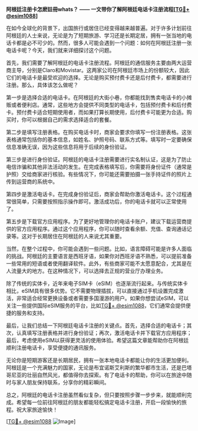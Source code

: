 **阿根廷注册卡怎麽註冊whats？ —— 一文带你了解阿根廷电话卡注册流程[[TG💪+ @esim1088](https://t.me/s/esim1088)]**

在如今全球化的背景下，出国旅行或居住已经变得越来越普遍。对于许多计划前往阿根廷的人士来说，无论是为了短期旅游、学习还是长期定居，拥有一张当地的电话卡都是必不可少的。然而，很多人可能会遇到一个问题：如何在阿根廷注册一张电话卡呢？今天，我们就来详细探讨这个问题。

首先，我们需要了解阿根廷的电话卡注册流程。阿根廷的通信服务主要由两大运营商主导，分别是Claro和Movistar。这两家公司在阿根廷市场上的份额较大，因此它们的电话卡是最受欢迎的选择。无论是购买预付费卡还是后付费卡，都需要进行注册。那么，具体该怎么做呢？

第一步是选择合适的电话卡。在阿根廷的大街小巷，你都能找到售卖电话卡的小摊贩或者便利店。通常，这些地方会提供不同类型的电话卡，包括预付费卡和后付费卡。预付费卡适合短期使用者，而如果打算长期使用，后付费卡可能更为合适。购买时，你可以根据自己的需求选择适合的套餐。

第二步是填写注册表格。在购买电话卡时，商家会要求你填写一份注册表格。这张表格通常包括你的基本信息，如姓名、护照号码、联系方式等。填写时一定要确保信息准确无误，因为这些信息将用于后续的身份验证。

第三步是进行身份验证。阿根廷的电话卡注册需要进行实名制认证，这是为了防止电信诈骗和其他非法活动的发生。在完成表格填写后，你需要将身份证件（通常是护照）交给商家进行核验。有些情况下，你可能还需要拍摄一张手持证件的照片上传到运营商的系统中。

第四步是激活电话卡。在完成身份验证后，商家会帮助你激活电话卡。这个过程通常很简单，只需要按照指示操作即可。激活成功后，你的电话卡就可以正常使用了。

第五步是下载官方应用程序。为了更好地管理你的电话卡账户，建议下载运营商提供的官方应用程序。通过这个应用程序，你可以随时查看余额、充值、查询通话记录等。这对于长期居住在阿根廷的人来说尤其重要。

当然，在整个过程中，你可能会遇到一些问题。比如，语言障碍可能是许多人面临的挑战。阿根廷的主要语言是西班牙语，如果你对西班牙语不熟悉，可以提前准备一些常用的短语或者使用翻译软件。此外，有些商家可能不太愿意配合，尤其是在人流量大的地方。在这种情况下，可以选择去正规的营业厅办理业务。

除了传统的实体卡，近年来电子SIM卡（eSIM）也逐渐流行起来。与传统实体卡相比，eSIM具有很多优势。它不需要物理插拔，可以直接通过手机设置完成激活，非常适合经常更换设备或者需要多国漫游的用户。如果你想尝试eSIM，可以关注一些提供国际eSIM服务的平台，比如[TG💪+ @esim1088](https://t.me/s/esim1088)，它们通常会提供便捷的服务和支持。

最后，让我们总结一下阿根廷电话卡注册的关键点。首先，选择合适的电话卡；其次，认真填写注册表格并进行身份验证；再次，激活电话卡并下载官方应用程序；最后，考虑使用eSIM以获得更灵活的使用体验。希望这篇文章能帮助你在阿根廷顺利注册电话卡，享受便捷的通讯服务。

无论你是短期游客还是长期居民，拥有一张本地电话卡都能让你的生活更加便利。阿根廷是一个充满魅力的国家，无论是布宜诺斯艾利斯的繁华都市生活，还是巴塔哥尼亚的壮丽自然风光，都值得你去探索。有了电话卡的帮助，你可以在旅途中随时与家人朋友保持联系，分享你的精彩瞬间。

总之，阿根廷的电话卡注册虽然看似复杂，但只要按照步骤一步步来，就能顺利完成。希望每一位前往阿根廷的朋友都能轻松搞定电话卡注册，开启一段愉快的旅程。祝大家旅途愉快！

[[TG💪+ @esim1088](https://t.me/s/esim1088) ![Image](https://i.postimg.cc/4NQfJmqS/Snipaste-2025-05-13-00-14-12.png)]